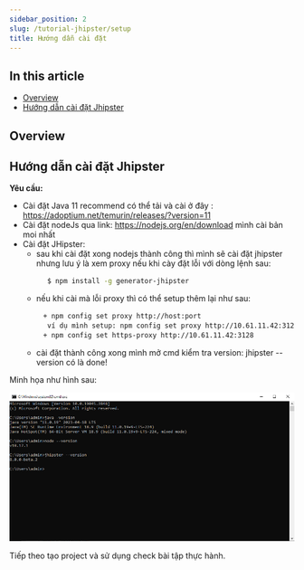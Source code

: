 ```yaml
---
sidebar_position: 2
slug: /tutorial-jhipster/setup
title: Hướng dẫn cài đặt
---
```


## In this article
* [Overview](#overview)
* [Hướng dẫn cài đặt Jhipster](#hướng-dẫn-cài-đặt-jhipster)



## Overview




## Hướng dẫn cài đặt Jhipster 
**Yêu cầu:**
+ Cài đặt Java 11 recommend có thể tải và cài ở đây : https://adoptium.net/temurin/releases/?version=11
+ Cài đặt nodeJs qua link: https://nodejs.org/en/download  mình cài bản moi nhất
+ Cài đặt JHipster:
  - sau khi cài đặt xong nodejs thành công thì mình sẽ cài đặt jhipster nhưng lưu ý là xem proxy nếu khi cày đặt lỗi với dòng lệnh sau:
  ```bash
        $ npm install -g generator-jhipster
  ```
  - nếu khi cài mà lỗi proxy thì có thể setup thêm lại như sau:
  ```bash
       + npm config set proxy http://host:port
        ví dụ mình setup: npm config set proxy http://10.61.11.42:3128
       + npm config set https-proxy http://10.61.11.42:3128 
  ```
  - cài đặt thành công xong mình mở cmd kiểm tra version: jhipster --version có là done!

Minh họa như hình sau:

![set-up](./img/41.jhipster%20env.png)

Tiếp theo tạo project và sử dụng check bài tập thực hành.

